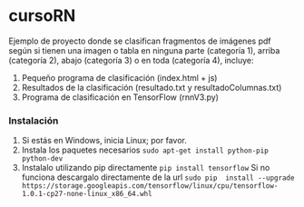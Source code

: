 # cursoRN

Ejemplo de proyecto donde se clasifican fragmentos de imágenes pdf según si tienen una imagen o tabla en ninguna parte (categoría 1), arriba (categoría 2), abajo (categoría 3) o en toda (categoría 4), incluye:

1. Pequeño programa de clasificación (index.html + js)
2. Resultados de la clasificación (resultado.txt y resultadoColumnas.txt)
3. Programa de clasificación en TensorFlow (rnnV3.py)

### Instalación

1. Si estás en Windows, inicia Linux; por favor.
2. Instala los paquetes necesarios
```sudo apt-get install python-pip python-dev```
3. Instalalo utilizando pip directamente
```pip install tensorflow```
 Si no funciona descargalo directamente de la url
 ```sudo pip  install --upgrade https://storage.googleapis.com/tensorflow/linux/cpu/tensorflow-1.0.1-cp27-none-linux_x86_64.whl```
